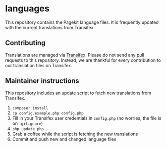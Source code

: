 # languages

This repository contains the Pagekit language files. It is frequently updated with the current translations from Transifex.

## Contributing

Translations are managed via [Transifex](https://www.transifex.com/greencheap/greencheap-cms/). Please do not send any pull requests to this repository. Instead, we are thankful for every contribution to our translation files on Transifex.

## Maintainer instructions

This repository includes an update script to fetch new translations from Transifex.

1. `composer install`
2. `cp config.example.php config.php`
3. Fill in your Transifex user credentials in `config.php` (no worries, the file is on `.gitignore`)
4. `php update.php`
5. Grab a coffee while the script is fetching the new translations
6. Commit and push new and changed language files
